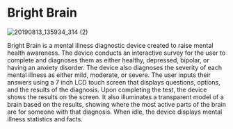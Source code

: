 # Bright Brain
![20190813_135934_314 (2)](https://user-images.githubusercontent.com/49622234/65550270-3fc4fa80-deed-11e9-8cfd-3781872d6e19.jpg)

Bright Brain is a mental illness diagnostic device created to raise mental health awareness. The device conducts an interactive survey for the user to complete and diagnoses them as either healthy, depressed, bipolar, or having an anxiety disorder. The device also diagnoses the severity of each mental illness as either mild, moderate, or severe. The user inputs their answers using a 7 inch LCD touch screen that displays questions, options, and the results of the diagnosis. Upon completing the test, the device shows the results on the screen. It also illuminates a transparent model of a brain based on the results, showing where the most active parts of the brain are for someone with that diagnosis. When idle, the device displays mental illness statistics and facts.
